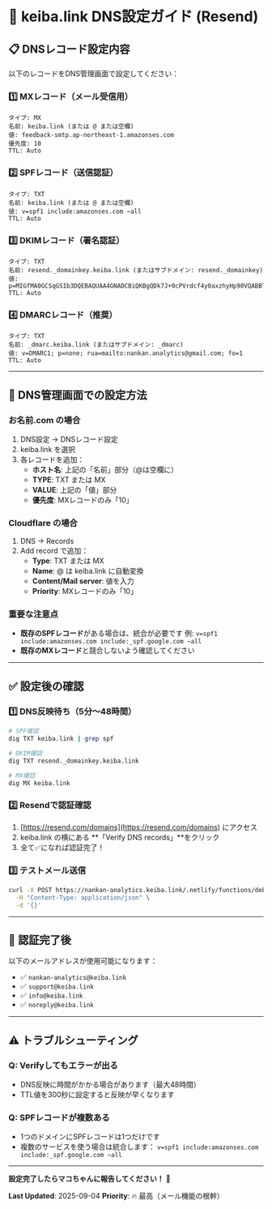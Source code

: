 # 🎯 keiba.link DNS設定ガイド (Resend)

## 📋 DNSレコード設定内容

以下のレコードをDNS管理画面で設定してください：

### 1️⃣ **MXレコード（メール受信用）**
```
タイプ: MX
名前: keiba.link (または @ または空欄)
値: feedback-smtp.ap-northeast-1.amazonses.com
優先度: 10
TTL: Auto
```

### 2️⃣ **SPFレコード（送信認証）**
```
タイプ: TXT
名前: keiba.link (または @ または空欄)
値: v=spf1 include:amazonses.com ~all
TTL: Auto
```

### 3️⃣ **DKIMレコード（署名認証）**
```
タイプ: TXT
名前: resend._domainkey.keiba.link (またはサブドメイン: resend._domainkey)
値: p=MIGfMA0GCSqGSIb3DQEBAQUAA4GNADCBiQKBgQDk7J+0cPVrdcf4y0axzhyHp90VQABBTBD/Mri5rmGFkXY/wpPANd/y3wOv+ycE1tt3+JCnpuKF9rzvRyeNhczr78icGFgq3qVhIqD1sXl/5C2ZXiGjbcD1/wj1lY3jjg90XDb/vhDy/g2uow9oSUciwtKwdPJGzDl3YA+g28Y3YwIDAQAB
TTL: Auto
```

### 4️⃣ **DMARCレコード（推奨）**
```
タイプ: TXT
名前: _dmarc.keiba.link (またはサブドメイン: _dmarc)
値: v=DMARC1; p=none; rua=mailto:nankan.analytics@gmail.com; fo=1
TTL: Auto
```

---

## 🔧 DNS管理画面での設定方法

### **お名前.com の場合**
1. DNS設定 → DNSレコード設定
2. keiba.link を選択
3. 各レコードを追加：
   - **ホスト名**: 上記の「名前」部分（@は空欄に）
   - **TYPE**: TXT または MX
   - **VALUE**: 上記の「値」部分
   - **優先度**: MXレコードのみ「10」

### **Cloudflare の場合**
1. DNS → Records
2. Add record で追加：
   - **Type**: TXT または MX
   - **Name**: @ は keiba.link に自動変換
   - **Content/Mail server**: 値を入力
   - **Priority**: MXレコードのみ「10」

### **重要な注意点**
- **既存のSPFレコード**がある場合は、統合が必要です
  例: `v=spf1 include:amazonses.com include:_spf.google.com ~all`
- **既存のMXレコード**と競合しないよう確認してください

---

## ✅ 設定後の確認

### 1️⃣ **DNS反映待ち**（5分〜48時間）
```bash
# SPF確認
dig TXT keiba.link | grep spf

# DKIM確認
dig TXT resend._domainkey.keiba.link

# MX確認
dig MX keiba.link
```

### 2️⃣ **Resendで認証確認**
1. [https://resend.com/domains](https://resend.com/domains) にアクセス
2. keiba.link の横にある **「Verify DNS records」**をクリック
3. 全て✅になれば認証完了！

### 3️⃣ **テストメール送信**
```bash
curl -X POST https://nankan-analytics.keiba.link/.netlify/functions/debug-email \
  -H "Content-Type: application/json" \
  -d '{}'
```

---

## 🎉 認証完了後

以下のメールアドレスが使用可能になります：
- ✅ `nankan-analytics@keiba.link`
- ✅ `support@keiba.link`
- ✅ `info@keiba.link`
- ✅ `noreply@keiba.link`

---

## ⚠️ トラブルシューティング

### Q: Verifyしてもエラーが出る
- DNS反映に時間がかかる場合があります（最大48時間）
- TTL値を300秒に設定すると反映が早くなります

### Q: SPFレコードが複数ある
- 1つのドメインにSPFレコードは1つだけです
- 複数のサービスを使う場合は統合します：
  `v=spf1 include:amazonses.com include:_spf.google.com ~all`

---

**設定完了したらマコちゃんに報告してください！** 🚀

**Last Updated**: 2025-09-04
**Priority**: 🔥 最高（メール機能の根幹）